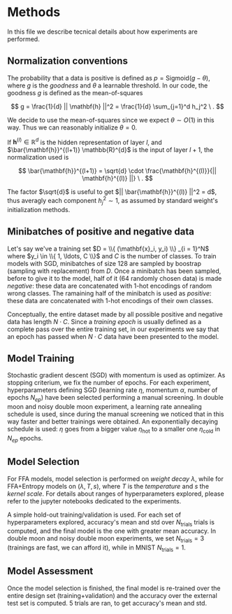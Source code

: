 # Methods

In this file we describe tecnical details about how experiments are performed.

## Normalization conventions

The probability that a data is positive is defined as $p = \mathrm{Sigmoid} (g - \theta)$, where $g$ is the *goodness* and $\theta$ a learnable threshold. In our code, the goodness $g$ is defined as the mean-of-squares

$$
g = \frac{1}{d} || \mathbf{h} ||^2 = \frac{1}{d} \sum_{j=1}^d h_j^2 \ .
$$

We decide to use the mean-of-squares since we expect $\theta \sim O(1)$ in this way. Thus we can reasonably initialize $\theta = 0$. 

If $\mathbf{h}^{(l)} \in \mathbb{R}^{d}$ is the hidden representation of layer $l$, and $\bar{\mathbf{h}}^{(l+1)} \mathbb{R}^{d}$ is the input of layer $l+1$, the normalization used is

$$
\bar{\mathbf{h}}^{(l+1)} = \sqrt{d} \cdot \frac{\mathbf{h}^{(l)}}{|| \mathbf{h}^{(l)} ||} \ .
$$

The factor $\sqrt{d}$ is useful to get $|| \bar{\mathbf{h}}^{(l)} ||^2 = d$, thus averagly each component $h_j^2 \sim 1$, as assumed by standard weight's initialization methods.

## Minibatches of positive and negative data

Let's say we've a training set $D = \\{ (\mathbf{x}_i, y_i) \\} _{i = 1}^N$ where $y_i \in \\{ 1, \ldots, C \\}$ and $C$ is the number of classes. To train models with SGD, minibatches of size 128 are sampled by boostrap (sampling with replacement) from $D$. Once a minibatch has been sampled, before to give it to the model, half of it (64 randomly chosen data) is made *negative*: these data are concatenated with 1-hot encodings of random wrong classes. The ramaining half of the minibatch is used as *positive*: these data are concatenated with 1-hot encodings of their own classes.

Conceptually, the entire dataset made by all possible positive and negative data has length $N \cdot C$. Since a *training epoch* is usually defined as a complete pass over the entire training set, in our experiments we say that an epoch has passed when $N \cdot C$ data have been presented to the model.

## Model Training

Stochastic gradient descent (SGD) with momentum is used as optimizer. As stopping criterium, we fix the number of epochs. For each experiment, hyperparameters defining SGD (learning rate $\eta$, momentum $\alpha$, number of epochs $N_{ep}$) have been selected performing a manual screening. In double moon and noisy double moon experiment, a learning rate annealing schedule is used, since during the manual screening we noticed that in this way faster and better trainings were obtained. An exponentially decaying schedule is used: $\eta$ goes from a bigger value $\eta_\mathrm{hot}$ to a smaller one $\eta_\mathrm{cold}$ in $N_{ep}$ epochs.

## Model Selection

For FFA models, model selection is performed on *weight decay* $\lambda$, while for FFA+Entropy models on ($\lambda, T, s$), where $T$ is the *temperature* and $s$ the *kernel scale*. For details about ranges of hyperparameters explored, please refer to the jupyter notebooks dedicated to the experiments. 

A simple hold-out training/validation is used. For each set of hyperparameters explored, accuracy's mean and std over $N_\mathrm{trials}$ trials is computed, and the final model is the one with greater mean accuracy. In double moon and noisy double moon experiments, we set $N_\mathrm{trials} = 3$ (trainings are fast, we can afford it), while in MNIST $N_\mathrm{trials} = 1$.

## Model Assessment

Once the model selection is finished, the final model is re-trained over the entire design set (training+validation) and the accuracy over the external test set is computed. 5 trials are ran, to get accuracy's mean and std.